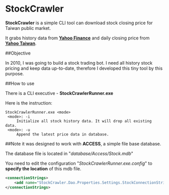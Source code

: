 # StockCrawler

**StockCrawler** is a simple CLI tool can download stock closing price for Taiwan public market.

It grabs history data from **[Yahoo Finance](http://finance.yahoo.com)** and daily closing price from **[Yahoo Taiwan](http://tw.stock.yahoo.com)**.

##Objective

In 2010, I was going to build a stock trading bot. I need all history stock pricing and keep data up-to-date, therefore I developed this tiny tool by this purpose.

##How to use

There is a CLI executive - **StockCrawlerRunner.exe**

Here is the instruction:

```
StockCrawlerRunner.exe <mode>
 <mode>: -i
     Initialize all stock history data. It will drop all existing data.
 <mode>: -u
     Append the latest price data in database.
```

##Note
it was designed to work with **ACCESS**, a simple file base database.

The database file is located in "*database/Access/Stock.mdb*"

You need to edit the configuration "*StockCrawlerRunner.exe.config*" to **specify the location** of this mdb file.

```xml
<connectionStrings>
    <add name="StockCrawler.Dao.Properties.Settings.StockConnectionString" connectionString="Provider=Microsoft.Jet.OLEDB.4.0;Data Source=C:\StockCrawler\database\Stock.mdb" providerName="System.Data.OleDb"/>
</connectionStrings>
```
